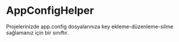 # AppConfigHelper
Projelerinizde app.config dosyalarınıza key ekleme-düzenleme-silme sağlamanız için bir sınıftır.
